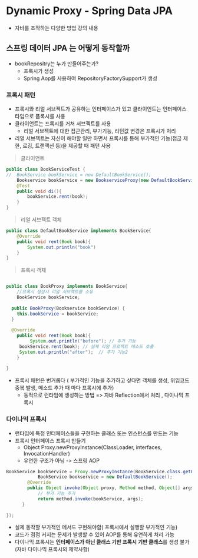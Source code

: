 # Dynamic Proxy - Spring Data JPA

- 자바를 조작하는 다양한 방법 강의 내용



## 스프링 데이터 JPA 는 어떻게 동작할까

- bookRepositry는 누가 만들어주는가?
  - 프록시가 생성
  - Spring Aop를 사용하여 RepositoryFactorySupport가 생성



### 프록시 패턴

- 프록시와 리얼 서브젝트가 공유하는 인터페이스가 있고 클라이언트는 인터페이스 타입으로 픔록시를 사용
- 클라이언트는 프록시를 거쳐 서브젝트를 사용
  - 리얼 서브젝트에 대한 접근관리, 부가기능, 리턴값 변경은 프록시가 처리
- 리얼 서브젝트는 자신이 해야할 일만 하면서 프록시를 통해 부가적인 기능(접귽 제한, 로깅, 트랜잭션 등)을 제공할 때 패턴 사용

> 클라이언트

```java
public class BookServiceTest {
//	BookService bookService = new DefaultBookService();
	Bookservice bookService = new BookserviceProxy(new DefaultBookService()); //프록시에게 객체를 넘겨줌
	@Test
	public void di(){
		bookService.rent(book);
	}
}
```

> 리얼 서브젝트 객체

```java
public class DefaultBookService implements BookService{
	@Override
	public void rent(Book book){
		System.out.println("book")
	}
}
```

> 프록시 객체

```java

public class BookProxy implements BookService{
	//프록시 생성시 리얼 서브젝트를 소유
	BookService bookService;
  
  public BookProxy(Bookservice bookService) {
    this.bookService = bookService;
  }
	
  @Override
	public void rent(Book book){
		 System.out.println("before"); // 추가 기능
     bookService.rent(book); // 실제 리얼 프로젝트 메소드 호출
     System.out.println("after");  // 추가 기능2
	}
	
}
```

- 프록시 패턴은 번거롭다 ( 부가적인 기능을 추가하고 싶다면 객체를 생성, 위임코드 중복 발생, 메소드 추가 때 마다 프록시에 추가)
  - 동적으로 런타임에 생성하는 방법 => 자바 Reflection에서 처리 , 다이나믹 프록시



### 다이나믹 프록시

- 런타임에 특정 인터페이스들을 구현하는 클래스 또는 인스턴스를 만드는 기능
- 프록시 인터페이스 프록시 만들기
  - Object Proxy.newProxyInstance(ClassLoader, interfaces, InvocationHandler)
  - 유연한 구조가 아님 -> 스프링 AOP 

```java
BookService bookService = Proxy.newProxyInstance(BookService.class.getClassLoader(), new Class[]{BookService.class}, new InvocationHandler(){ 
			BookService bookservice = new DefaultBookService();
  		@Override
  		public Object invoke(Object proxy, Method method, Object[] args) throws Throwable {
        	// 부가 기능 추가
         	return method.invoke(bookService, args);
      }
	
});
```

- 실제 동작할 부가적인 메서드 구현해야함( 프록시에서 실행할 부가적인 기능)
- 코드가 점점 커지는 문제가 발생할 수 있어 AOP를 통해 유연하게 처리 가능
- 다이나믹 프록시는 **인터페이스가 아닌 클래스 기반 프록시 기반 클래스**를 생성 불가(자바 다이나믹 프록시의 제약사항)







